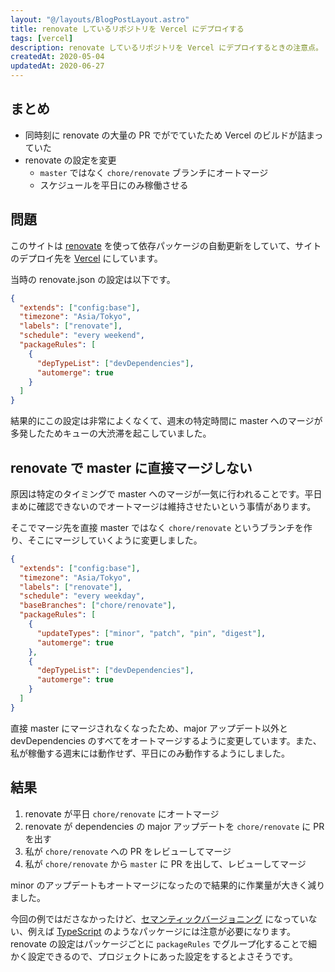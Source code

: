 ```yaml
---
layout: "@/layouts/BlogPostLayout.astro"
title: renovate しているリポジトリを Vercel にデプロイする
tags: [vercel]
description: renovate しているリポジトリを Vercel にデプロイするときの注意点。
createdAt: 2020-05-04
updatedAt: 2020-06-27
---
```


## まとめ

- 同時刻に renovate の大量の PR でがでていたため Vercel のビルドが詰まっていた
- renovate の設定を変更
  - `master` ではなく `chore/renovate` ブランチにオートマージ
  - スケジュールを平日にのみ稼働させる

## 問題

このサイトは [renovate](https://renovatebot.com/) を使って依存パッケージの自動更新をしていて、サイトのデプロイ先を [Vercel](https://vercel.com/) にしています。

当時の renovate.json の設定は以下です。

```json
{
  "extends": ["config:base"],
  "timezone": "Asia/Tokyo",
  "labels": ["renovate"],
  "schedule": "every weekend",
  "packageRules": [
    {
      "depTypeList": ["devDependencies"],
      "automerge": true
    }
  ]
}
```

結果的にこの設定は非常によくなくて、週末の特定時間に master へのマージが多発したためキューの大渋滞を起こしていました。

## renovate で master に直接マージしない

原因は特定のタイミングで master へのマージが一気に行われることです。平日まめに確認できないのでオートマージは維持させたいという事情があります。

そこでマージ先を直接 master ではなく `chore/renovate` というブランチを作り、そこにマージしていくように変更しました。

```json
{
  "extends": ["config:base"],
  "timezone": "Asia/Tokyo",
  "labels": ["renovate"],
  "schedule": "every weekday",
  "baseBranches": ["chore/renovate"],
  "packageRules": [
    {
      "updateTypes": ["minor", "patch", "pin", "digest"],
      "automerge": true
    },
    {
      "depTypeList": ["devDependencies"],
      "automerge": true
    }
  ]
}
```

直接 master にマージされなくなったため、major アップデート以外と devDependencies のすべてをオートマージするように変更しています。また、私が稼働する週末には動作せず、平日にのみ動作するようにしました。

## 結果

1. renovate が平日 `chore/renovate` にオートマージ
1. renovate が dependencies の major アップデートを `chore/renovate` に PR を出す
1. 私が `chore/renovate` への PR をレビューしてマージ
1. 私が `chore/renovate` から `master` に PR を出して、レビューしてマージ

minor のアップデートもオートマージになったので結果的に作業量が大きく減りました。

今回の例ではださなかったけど、[セマンティックバージョニング](https://semver.org/) になっていない、例えば [TypeScript](https://www.typescriptlang.org/) のようなパッケージには注意が必要になります。renovate の設定はパッケージごとに `packageRules` でグループ化することで細かく設定できるので、プロジェクトにあった設定をするとよさそうです。
